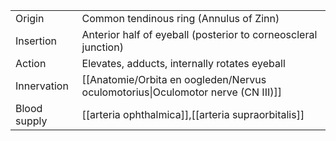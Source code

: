 
|              |                                                                |
| ------------ | -------------------------------------------------------------- |
| Origin       | Common tendinous ring (Annulus of Zinn)                        |
| Insertion    | Anterior half of eyeball (posterior to corneoscleral junction) |
| Action       | Elevates, adducts, internally rotates eyeball                  |
| Innervation  | [[Anatomie/Orbita en oogleden/Nervus oculomotorius\|Oculomotor nerve (CN III)]]            |
| Blood supply | [[arteria ophthalmica]],[[arteria supraorbitalis]]             |
